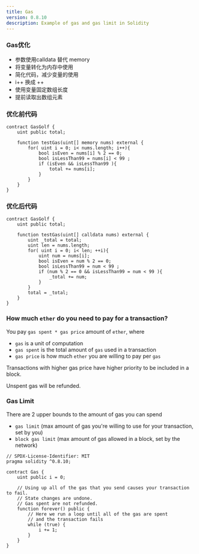```yaml
---
title: Gas
version: 0.8.10
description: Example of gas and gas limit in Solidity
---
```


### Gas优化

- 参数使用calldata 替代 memory
- 将变量转化为内存中使用
- 简化代码，减少变量的使用
- i++ 换成 ++
- 使用变量固定数组长度
- 提前读取出数组元素


### 优化前代码
```
contract GasGolf {
    uint public total;

    function testGas(uint[] memory nums) external {
        for( uint i = 0; i< nums.length; i++){
            bool isEven = nums[i] % 2 == 0;
            bool isLessThan99 = nums[i] < 99 ;
            if (isEven && isLessThan99 ){
                total += nums[i];
            }
        }
    }
}
```

### 优化后代码
```
contract GasGolf {
    uint public total;

    function testGas(uint[] calldata nums) external {
        uint _total = total;
        uint len = nums.length;
        for( uint i = 0; i< len; ++i){
            uint num = nums[i];
            bool isEven = num % 2 == 0;
            bool isLessThan99 = num < 99 ;
            if (num % 2 == 0 && isLessThan99 = num < 99 ){
                _total += num;
            }
        }
        total = _total;
    }
}
```

### How much `ether` do you need to pay for a transaction?

You pay `gas spent * gas price` amount of `ether`, where

- `gas` is a unit of computation
- `gas spent` is the total amount of `gas` used in a transaction
- `gas price` is how much `ether` you are willing to pay per `gas`

Transactions with higher gas price have higher priority to be included in a block.

Unspent gas will be refunded.

### Gas Limit

There are 2 upper bounds to the amount of gas you can spend

- `gas limit` (max amount of gas you're willing to use for your transaction, set by you)
- `block gas limit` (max amount of gas allowed in a block, set by the network)

```solidity
// SPDX-License-Identifier: MIT
pragma solidity ^0.8.10;

contract Gas {
    uint public i = 0;

    // Using up all of the gas that you send causes your transaction to fail.
    // State changes are undone.
    // Gas spent are not refunded.
    function forever() public {
        // Here we run a loop until all of the gas are spent
        // and the transaction fails
        while (true) {
            i += 1;
        }
    }
}

```
